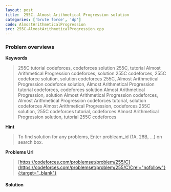 ```yaml
---
layout: post
title:  255C. Almost Arithmetical Progression solution
categories: ['brute force', 'dp']
code: AlmostArithmeticalProgression
src: 255C-AlmostArithmeticalProgression.cpp
---
```

### **Problem overviews**

**Keywords**
> 255C tutorial codeforces, codeforces solution 255C, tutorial Almost Arithmetical Progression codeforces, solution 255C codeforces, 255C codeforce solution, solution codeforces 255C, Almost Arithmetical Progression codeforce solution, Almost Arithmetical Progression tutorial codeforces, codeforces solution Almost Arithmetical Progression, solution Almost Arithmetical Progression codeforces, Almost Arithmetical Progression codeforces tutorial, solution codeforces Almost Arithmetical Progression, codeforces 255C solution, 255C codeforces tutorial, codeforces Almost Arithmetical Progression solution, tutorial 255C codeforces

**Hint**
> To find solution for any problems, Enter probleam_id (1A, 28B, ...) on search box. 

**Problems Url**
> [https://codeforces.com/problemset/problem/255/C](https://codeforces.com/problemset/problem/255/C){:rel="nofollow"}{:target="_blank"}

#### **Solution**



